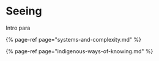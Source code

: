 # Seeing

Intro para

{% page-ref page="systems-and-complexity.md" %}

{% page-ref page="indigenous-ways-of-knowing.md" %}



